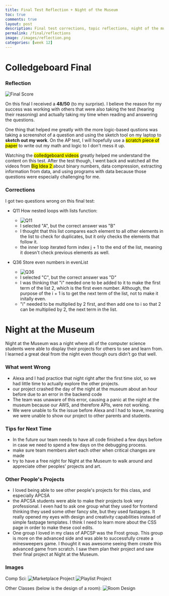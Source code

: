 ```yaml
---
title: Final Test Reflection + Night of the Museum
toc: true
comments: true
layout: post
description: Final test corrections, topic reflections, night of the museum reflection.
permalink: /final/reflections
image: /images/reflection.png
categories: [week 12]
---
```


# Colledgeboard Final

### Reflection

![Final Score]({{site.baseurl}}/images/final.png)

On this final I received a **48/50** (to my surprise). I believe the reason for my success was working with others that were also taking the test (hearing their reasoning) and actually taking my time when reading and answering the questions. 

One thing that helped me greatly with the more logic-based qustions was taking a screenshot of a question and using the sketch tool on my laptop to **sketch out my work**. On the AP test, I will hopefully use a <mark>scratch piece of paper</mark> to write out my math and logic to I don't mess it up. 

Watching the <mark>colledgeboard videos</mark> greatly helped me understand the content on this test. After the test though, I went back and watched all the videos from <mark>Big Idea 2 </mark> about binary numbers, data compression, extracting information from data, and using programs with data because those questions were especially challenging for me. 

### Corrections

I got two questions wrong on this final test:

- Q11 How nested loops with lists function:
    - ![Q11]({{site.baseurl}}/images/Q11.png)
    - I selected "A", but the correct answer was "B"
    - I thought that this list compares each element to all other elements in the list to check for duplicates, but it only checks the elements that follow it. 
    - the inner loop iterated form index j + 1 to the end of the list, meaning it doesn't check previous elements as well.

- Q36 Store even numbers in evenList
    -  ![Q36]({{site.baseurl}}/images/Q36.png)
    - I selected "C", but the correct answer was "D"
    - I was thinking that "i" needed one to be added to it to make the first term of the list 2, which is the first even number. Although, the purpose of the i + 1 is to get the next term of the list, not to make it initally even.
    - "i" needed to be multiplied by 2 first, and then add one to i so that 2 can be multiplied by 2, the next term in the list.


# Night at the Museum

Night at the Museum was a night where all of the computer science students were able to display their projects for others to see and learn from. I learned a great deal from the night even though ours didn't go that well. 

### What went Wrong
 - Alexa and I had practice that night right after the first time slot, so we had little time to actually explore the other projects. 
 - our project crashed the day of the night at the museum about an hour before due to an error in the backend code
 - The team was unaware of this error, causing a panic at the night at the museum because our AWS, and therefore APIs, were not working.
 - We were unable to fix the issue before Alexa and I had to leave, meaning we were unable to show our project to other parents and students.

### Tips for Next Time
 - In the future our team needs to have all code finished a few days before in case we need to spend a few days on the debugging process.
 - make sure team members alert each other when critical changes are made
 - try to have a free night for Night at the Museum to walk around and appreciate other peoples' projects and art. 


### Other People's Projects
- I loved being able to see other people's projects for this class, and especially APCSA
- the APCSA students were able to make their projects look very professional. I even had to ask one group what they used for frontend thinking they used some other fancy site, but they used fastapges. It really opened my eyes with design and creativity capabilities instead of simple fastpage templates. I think I need to learn more about the CSS page in order to make these cool edits.
- One group I loved in my class of APCSP was the Frost group. This group is more on the advanced side and was able to successfully create a minesweepers game. I thought it was awesome seeing them create this advanced game from scratch. I saw them plan their project and saw their final project at Night at the Museum. 

### Images
Comp Sci:
![Marketplace Project]({{site.baseurl}}/images/marketplace.jpg)
![Playlist Project]({{site.baseurl}}/images/playlist.jpg)

Other Classes (below is the design of a room):
![Room Design]({{site.baseurl}}/images/designclass.jpg)